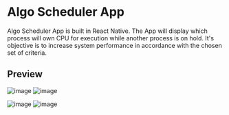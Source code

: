 # Algo Scheduler App

Algo Scheduler App is built in React Native. The App will display which process will own CPU for execution while another process is on hold. It's objective is to increase system performance in accordance with the chosen set of criteria.    

## Preview

![image](https://user-images.githubusercontent.com/55031190/117493452-9f6ffc80-af90-11eb-9439-01aa190801b1.png)
![image](https://user-images.githubusercontent.com/55031190/117493477-a565dd80-af90-11eb-9195-5e45d3fd06a7.png)

![image](https://user-images.githubusercontent.com/55031190/117493492-abf45500-af90-11eb-8284-7e5646925238.png)
![image](https://user-images.githubusercontent.com/55031190/117493506-af87dc00-af90-11eb-9b44-054648e56c59.png)

                
                            
                             
         
 
 
     
         
            
            
      
 
 
  
 
